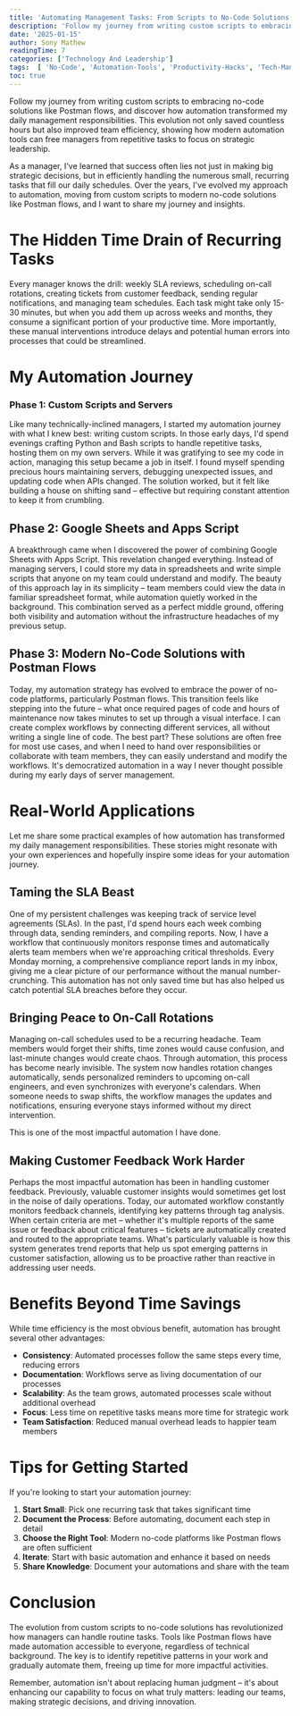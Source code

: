 ```yaml
---
title: 'Automating Management Tasks: From Scripts to No-Code Solutions'
description: 'Follow my journey from writing custom scripts to embracing no-code solutions like Postman flows, and discover how automation transformed my daily management responsibilities. This evolution not only saved countless hours but also improved team efficiency, showing how modern automation tools can free managers from repetitive tasks to focus on strategic leadership.'
date: '2025-01-15'
author: Sony Mathew
readingTime: 7
categories: ['Technology And Leadership']
tags:  [ 'No-Code', 'Automation-Tools', 'Productivity-Hacks', 'Tech-Management', 'Postman-Flows', 'Engineering-Management', 'Postman-Collection-Runner', 'Postman-API-Monitoring']
toc: true
---
```


Follow my journey from writing custom scripts to embracing no-code solutions like Postman flows, and discover how automation transformed my daily management responsibilities. This evolution not only saved countless hours but also improved team efficiency, showing how modern automation tools can free managers from repetitive tasks to focus on strategic leadership.

As a manager, I've learned that success often lies not just in making big strategic decisions, but in efficiently handling the numerous small, recurring tasks that fill our daily schedules. Over the years, I've evolved my approach to automation, moving from custom scripts to modern no-code solutions like Postman flows, and I want to share my journey and insights.

# The Hidden Time Drain of Recurring Tasks

Every manager knows the drill: weekly SLA reviews, scheduling on-call rotations, creating tickets from customer feedback, sending regular notifications, and managing team schedules. Each task might take only 15-30 minutes, but when you add them up across weeks and months, they consume a significant portion of your productive time. More importantly, these manual interventions introduce delays and potential human errors into processes that could be streamlined.

# My Automation Journey

### Phase 1: Custom Scripts and Servers
Like many technically-inclined managers, I started my automation journey with what I knew best: writing custom scripts. In those early days, I'd spend evenings crafting Python and Bash scripts to handle repetitive tasks, hosting them on my own servers. While it was gratifying to see my code in action, managing this setup became a job in itself. I found myself spending precious hours maintaining servers, debugging unexpected issues, and updating code when APIs changed. The solution worked, but it felt like building a house on shifting sand – effective but requiring constant attention to keep it from crumbling.

## Phase 2: Google Sheets and Apps Script
A breakthrough came when I discovered the power of combining Google Sheets with Apps Script. This revelation changed everything. Instead of managing servers, I could store my data in spreadsheets and write simple scripts that anyone on my team could understand and modify. The beauty of this approach lay in its simplicity – team members could view the data in familiar spreadsheet format, while automation quietly worked in the background. This combination served as a perfect middle ground, offering both visibility and automation without the infrastructure headaches of my previous setup.

## Phase 3: Modern No-Code Solutions with Postman Flows
Today, my automation strategy has evolved to embrace the power of no-code platforms, particularly Postman flows. This transition feels like stepping into the future – what once required pages of code and hours of maintenance now takes minutes to set up through a visual interface. I can create complex workflows by connecting different services, all without writing a single line of code. The best part? These solutions are often free for most use cases, and when I need to hand over responsibilities or collaborate with team members, they can easily understand and modify the workflows. It's democratized automation in a way I never thought possible during my early days of server management.

# Real-World Applications

Let me share some practical examples of how automation has transformed my daily management responsibilities. These stories might resonate with your own experiences and hopefully inspire some ideas for your automation journey.

## Taming the SLA Beast
One of my persistent challenges was keeping track of service level agreements (SLAs). In the past, I'd spend hours each week combing through data, sending reminders, and compiling reports. Now, I have a workflow that continuously monitors response times and automatically alerts team members when we're approaching critical thresholds. Every Monday morning, a comprehensive compliance report lands in my inbox, giving me a clear picture of our performance without the manual number-crunching. This automation has not only saved time but has also helped us catch potential SLA breaches before they occur.

## Bringing Peace to On-Call Rotations
Managing on-call schedules used to be a recurring headache. Team members would forget their shifts, time zones would cause confusion, and last-minute changes would create chaos. Through automation, this process has become nearly invisible. The system now handles rotation changes automatically, sends personalized reminders to upcoming on-call engineers, and even synchronizes with everyone's calendars. When someone needs to swap shifts, the workflow manages the updates and notifications, ensuring everyone stays informed without my direct intervention.

This is one of the most impactful automation I have done.


## Making Customer Feedback Work Harder
Perhaps the most impactful automation has been in handling customer feedback. Previously, valuable customer insights would sometimes get lost in the noise of daily operations. Today, our automated workflow constantly monitors feedback channels, identifying key patterns through tag analysis. When certain criteria are met – whether it's multiple reports of the same issue or feedback about critical features – tickets are automatically created and routed to the appropriate teams. What's particularly valuable is how this system generates trend reports that help us spot emerging patterns in customer satisfaction, allowing us to be proactive rather than reactive in addressing user needs.

# Benefits Beyond Time Savings

While time efficiency is the most obvious benefit, automation has brought several other advantages:

- **Consistency**: Automated processes follow the same steps every time, reducing errors
- **Documentation**: Workflows serve as living documentation of our processes
- **Scalability**: As the team grows, automated processes scale without additional overhead
- **Focus**: Less time on repetitive tasks means more time for strategic work
- **Team Satisfaction**: Reduced manual overhead leads to happier team members

# Tips for Getting Started

If you're looking to start your automation journey:

1. **Start Small**: Pick one recurring task that takes significant time
2. **Document the Process**: Before automating, document each step in detail
3. **Choose the Right Tool**: Modern no-code platforms like Postman flows are often sufficient
4. **Iterate**: Start with basic automation and enhance it based on needs
5. **Share Knowledge**: Document your automations and share with the team

# Conclusion

The evolution from custom scripts to no-code solutions has revolutionized how managers can handle routine tasks. Tools like Postman flows have made automation accessible to everyone, regardless of technical background. The key is to identify repetitive patterns in your work and gradually automate them, freeing up time for more impactful activities.

Remember, automation isn't about replacing human judgment – it's about enhancing our capability to focus on what truly matters: leading our teams, making strategic decisions, and driving innovation.